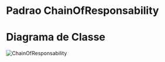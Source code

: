 # Padrao ChainOfResponsability

# Diagrama de Classe
![ChainOfResponsability](https://github.com/Tathia-Lima/Padrao_chainOfResponsability/assets/80372910/d04879d0-0e4a-4014-9805-1bcaef899dbf)
